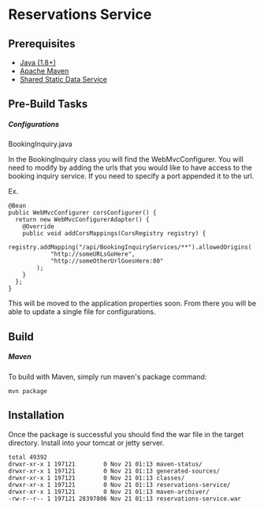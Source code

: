 # Reservations Service

## Prerequisites
* [Java (1.8+)](https://www.java.com/en/download/manual.jsp)
* [Apache Maven](https://maven.apache.org/download.cgi)
* [Shared Static Data Service](https://github.com/billybissic/shared-static-data-service)

## Pre-Build Tasks
##### Configurations
BookingInquiry.java

In the BookingInquiry class you will find the WebMvcConfigurer. You will need to modify by adding the urls that you would like to have access to the booking inquiry service. If you need to specify a port appended it to the url. 

Ex.
```
@Bean
public WebMvcConfigurer corsConfigurer() {
  return new WebMvcConfigurerAdapter() {
    @Override
    public void addCorsMappings(CorsRegistry registry) {
        registry.addMapping("/api/BookingInquiryServices/**").allowedOrigins(
            "http://someURLsGoHere",
            "http://someOtherUrlGoesHere:80"
        );
    }
  };
}
```

This will be moved to the application properties soon. From there you will be able to update a single file for configurations.

## Build
##### Maven
To build with Maven, simply run maven's package command:

```
mvn package
```
## Installation
Once the package is successful you should find the war file in the target directory. Install into your tomcat or jetty server.

```
total 49392
drwxr-xr-x 1 197121        0 Nov 21 01:13 maven-status/
drwxr-xr-x 1 197121        0 Nov 21 01:13 generated-sources/
drwxr-xr-x 1 197121        0 Nov 21 01:13 classes/
drwxr-xr-x 1 197121        0 Nov 21 01:13 reservations-service/
drwxr-xr-x 1 197121        0 Nov 21 01:13 maven-archiver/
-rw-r--r-- 1 197121 28397806 Nov 21 01:13 reservations-service.war
```
